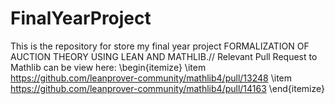 # FinalYearProject
This is the repository for store my final year project FORMALIZATION OF AUCTION THEORY USING LEAN AND MATHLIB.//
Relevant Pull Request to Mathlib can be view here: 
\begin{itemize}
\item https://github.com/leanprover-community/mathlib4/pull/13248
\item https://github.com/leanprover-community/mathlib4/pull/14163
\end{itemize}
